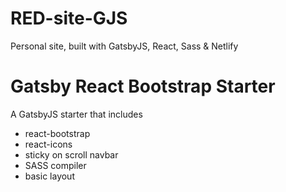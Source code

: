 # RED-site-GJS

Personal site, built with GatsbyJS, React, Sass &amp; Netlify

# Gatsby React Bootstrap Starter

A GatsbyJS starter that includes

- react-bootstrap
- react-icons
- sticky on scroll navbar
- SASS compiler
- basic layout
